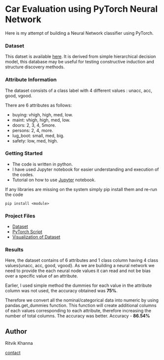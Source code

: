 


# Car Evaluation using PyTorch Neural Network

Here is my attempt of building a Neural Network classifier using PyTorch.

### Dataset

This datset is available [here](http://archive.ics.uci.edu/ml/datasets/Car+Evaluation). It is derived from simple hierarchical decision model, this database may be useful for testing constructive induction and structure discovery methods.

### Attribute Information

The dataset consists of a class label with 4 different values : unacc, acc, good, vgood.

There are 6 attributes as follows:

- buying: vhigh, high, med, low. 
- maint: vhigh, high, med, low. 
- doors: 2, 3, 4, 5more. 
- persons: 2, 4, more. 
- lug_boot: small, med, big. 
- safety: low, med, high. 


### Getting Started
  - The code is written in python.
  - I have used Jupyter notebook for easier understanding and execution of the codes.
  - Tutorial on how to use [Jupyter](https://jupyter.readthedocs.io/en/latest/) notebook.

If any libraries are missing on the system simply pip install them and re-run the code
```
pip install <module>
```

### Project Files

*	[Dataset](https://github.com/ritvikkhanna09/Car-evaluation-ml/tree/master/Datasets)
*	[PyTorch Script](https://github.com/ritvikkhanna09/Car-evaluation-ml/blob/master/Script.ipynb)
*	[Visualization of Dataset](https://github.com/ritvikkhanna09/Car-evaluation-ml/blob/master/Visualisation.ipynb)


### Results

Here, the dataset contains of 6 attributes and 1 class column having 4 class values{unacc, acc, good, vgood}. As we are building a neural network we need to provide the each neural node values it can read and not be bias over a specific value of an attribute.

Earlier, I used simple method the dummies for each value in the attribute column was not used, the accuracy obtained was **75%**.

Therefore we convert all the nominal/categorical data into numeric by using pandas.get_dummies function. This function will create additional columns of each values corresponding to each attribute, therefore increasing the number of total columns. The accuracy was better. Accuracy - **86.54%**


## Author

Ritvik Khanna

[contact](mailto:ritvikkhanna09@gmail.com)
